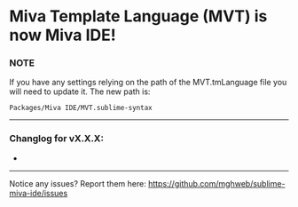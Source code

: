 # Miva Template Language (MVT) is now Miva IDE!

### NOTE
If you have any settings relying on the path of the MVT.tmLanguage file you will need to update it.
The new path is:

```
Packages/Miva IDE/MVT.sublime-syntax
```

---

### Changlog for vX.X.X:
* 

---

Notice any issues? Report them here:
https://github.com/mghweb/sublime-miva-ide/issues